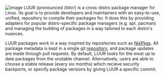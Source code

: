 ![image](https://github.com/project-luur/.github/assets/151105740/11e1ca1d-a643-4ee6-8a88-463846978ebe)
LUUR (pronounced /lo͝or/) is a cross-distro package manager for Linux. Its goal is to provide developers and maintainers with an easy-to-use, unified, repository to compile their packages for. It does this by providing adapters for popular distro-specific package managers (e.g. apt, pacman) and managing the building of packages in a way tailored to each distro's nuances.

LUUR packages work in a way inspired by repositories such as [NixPkgs](https://github.com/NixOS/nixpkgs/). All package metadata is kept in a single git [repository](https://github.com/project-luur/luur), and package updates are made through pull requests. By default, LUUR looks for the most up to date packages from the unstable channel. Alternatively, users are able to choose a stable release (every six months) which recieve security backports, or specify package versions by giving LUUR a specific commit.
